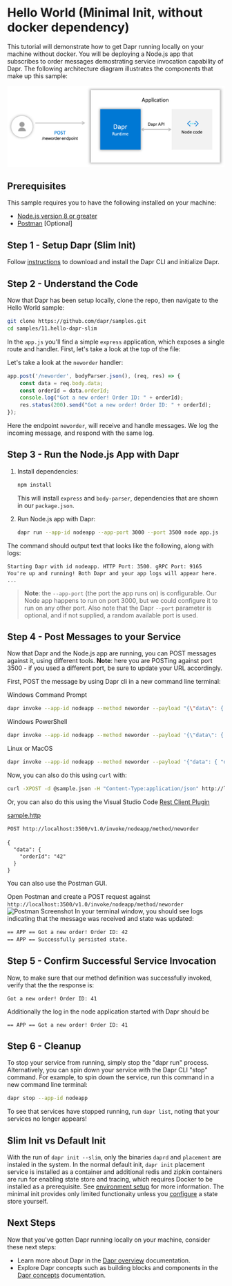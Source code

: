 # Hello World (Minimal Init, without docker dependency)

This tutorial will demonstrate how to get Dapr running locally on your machine without docker. You will be deploying a Node.js app that subscribes to order messages demostrating service invocation capability of Dapr. The following architecture diagram illustrates the components that make up this sample: 

![Architecture Diagram](./img/Architecture_DiagramA.png)

## Prerequisites
This sample requires you to have the following installed on your machine:
- [Node.js version 8 or greater](https://nodejs.org/en/) 
- [Postman](https://www.getpostman.com/) [Optional]

## Step 1 - Setup Dapr (Slim Init)

Follow [instructions](https://github.com/dapr/docs/blob/master/getting-started/environment-setup.md#environment-setup) to download and install the Dapr CLI and initialize Dapr.

## Step 2 - Understand the Code

Now that Dapr has been setup locally, clone the repo, then navigate to the Hello World sample: 

```bash
git clone https://github.com/dapr/samples.git
cd samples/11.hello-dapr-slim
```

In the `app.js` you'll find a simple `express` application, which exposes a single route and handler. First, let's take a look at the top of the file: 

Let's take a look at the ```neworder``` handler:

```js
app.post('/neworder', bodyParser.json(), (req, res) => {
    const data = req.body.data;
    const orderId = data.orderId;
    console.log("Got a new order! Order ID: " + orderId);
    res.status(200).send("Got a new order! Order ID: " + orderId);
});
```

Here the endpoint `neworder`, will receive and handle messages. We log the incoming message, and respond with the same log.

## Step 3 - Run the Node.js App with Dapr

1. Install dependencies: 

    ```sh
    npm install
    ```

    This will install `express` and `body-parser`, dependencies that are shown in our `package.json`.

2. Run Node.js app with Dapr: 

    ```sh
    dapr run --app-id nodeapp --app-port 3000 --port 3500 node app.js
    ```

The command should output text that looks like the following, along with logs:

```
Starting Dapr with id nodeapp. HTTP Port: 3500. gRPC Port: 9165
You're up and running! Both Dapr and your app logs will appear here.
...
```
> **Note**: the `--app-port` (the port the app runs on) is configurable. Our Node app happens to run on port 3000, but we could configure it to run on any other port. Also note that the Dapr `--port` parameter is optional, and if not supplied, a random available port is used.

## Step 4 - Post Messages to your Service

Now that Dapr and the Node.js app are running, you can POST messages against it, using different tools. **Note**: here you are POSTing against port 3500 - if you used a different port, be sure to update your URL accordingly.

First, POST the message by using Dapr cli in a new command line terminal:

Windows Command Prompt
```sh
dapr invoke --app-id nodeapp --method neworder --payload "{\"data\": { \"orderId\": \"41\" } }"
```

Windows PowerShell
```sh
dapr invoke --app-id nodeapp --method neworder --payload '{\"data\": { \"orderId\": \"41\" } }'
```

Linux or MacOS
```sh
dapr invoke --app-id nodeapp --method neworder --payload '{"data": { "orderId": "41" } }'
```

Now, you can also do this using `curl` with:

```sh
curl -XPOST -d @sample.json -H "Content-Type:application/json" http://localhost:3500/v1.0/invoke/nodeapp/method/neworder
```

Or, you can also do this using the Visual Studio Code [Rest Client Plugin](https://marketplace.visualstudio.com/items?itemName=humao.rest-client)

[sample.http](sample.http)
```http
POST http://localhost:3500/v1.0/invoke/nodeapp/method/neworder

{
  "data": {
    "orderId": "42"
  } 
}
```

You can also use the Postman GUI.

Open Postman and create a POST request against `http://localhost:3500/v1.0/invoke/nodeapp/method/neworder`
![Postman Screenshot](./img/postman1.jpg)
In your terminal window, you should see logs indicating that the message was received and state was updated:
```bash
== APP == Got a new order! Order ID: 42
== APP == Successfully persisted state.
```

## Step 5 - Confirm Successful Service Invocation

Now, to make sure that our method definition was successfully invoked, verify that the the response is:

```
Got a new order! Order ID: 41
```

Additionally the log in the node application started with Dapr should be 

```
== APP == Got a new order! Order ID: 41
```

## Step 6 - Cleanup

To stop your service from running, simply stop the "dapr run" process. Alternatively, you can spin down your service with the Dapr CLI "stop" command. For example, to spin down the service, run this command in a new command line terminal: 

```bash
dapr stop --app-id nodeapp
```

To see that services have stopped running, run `dapr list`, noting that your services no longer appears!

## Slim Init vs Default Init

With the run of `dapr init --slim`, only the binaries `daprd` and `placement` are instaled in the system. In the normal default init, `dapr init` placement service is installed as a container and additional redis and zipkin containers are run for enabling state store and tracing, which requires Docker to be installed as a prerequisite. See [environment setup](https://github.com/dapr/docs/blob/master/getting-started/environment-setup.md) for more information. The minimal init provides only limited functionaity unless you [configure](https://github.com/dapr/docs/tree/master/howto/configure-redis#Self-Hosted-Mode-without-Containers) a state store yourself.


## Next Steps

Now that you've gotten Dapr running locally on your machine, consider these next steps:
- Learn more about Dapr in the [Dapr overview](https://github.com/dapr/docs/blob/master/overview/README.md) documentation.
- Explore Dapr concepts such as building blocks and components in the [Dapr concepts](https://github.com/dapr/docs/blob/master/concepts/README.md) documentation.
